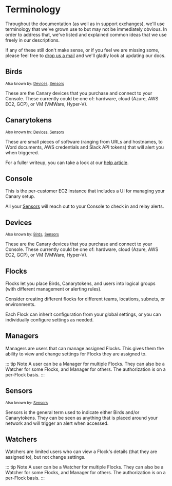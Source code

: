 # Terminology

Throughout the documentation (as well as in support exchanges), we'll use terminology that we've grown use to but may not be immediately obvious. In order to address that, we've listed and explained common ideas that we use freely in our descriptions.

If any of these still don't make sense, or if you feel we are missing some, please feel free to [drop us a mail](mailto:support@canary.tools) and we'll gladly look at updating our docs.

## Birds

<sub>Also known by: [Devices](#devices), [Sensors](#sensors)</sub>

These are the Canary devices that you purchase and connect to your Console. These currently could be one of: hardware, cloud (Azure, AWS EC2, GCP), or VM (VMWare, Hyper-V).

## Canarytokens

<sub>Also known by: [Devices](#devices), [Sensors](#sensors)</sub>

These are small pieces of software (ranging from URLs and hostnames, to Word documents, AWS credentials and Slack API tokens) that will alert you when triggered.

For a fuller writeup, you can take a look at our [help article](https://canary.tools/help/canarytokens).

## Console

This is the per-customer EC2 instance that includes a UI for managing your Canary setup.

All your [Sensors](#sensors) will reach out to your Console to check in and relay alerts.

## Devices

<sub>Also known by: [Birds](#birds), [Sensors](#sensors)</sub>

These are the Canary devices that you purchase and connect to your Console. These currently could be one of: hardware, cloud (Azure, AWS EC2, GCP), or VM (VMWare, Hyper-V).

## Flocks

Flocks let you place Birds, Canarytokens, and users into logical groups (with different management or alerting rules).

Consider creating different flocks for different teams, locations, subnets, or environments.

Each Flock can inherit configuration from your global settings, or you can individually configure settings as needed.

## Managers

Managers are users that can manage assigned Flocks. This gives them the ability to view and change settings for Flocks they are assigned to.


::: tip Note
A user can be a Manager for multiple Flocks. They can also be a Watcher for some Flocks, and Manager for others. The authorization is on a per-Flock basis.
:::

## Sensors

<sub>Also known by: [Sensors](#sensors)</sub>

Sensors is the general term used to indicate either Birds and/or Canarytokens.  They can be seen as anything that is placed around your network and will trigger an alert when accessed.

## Watchers

Watchers are limited users who can view a Flock's details (that they are assigned to), but not change settings.

::: tip Note
A user can be a Watcher for multiple Flocks. They can also be a Watcher for some Flocks, and Manager for others. The authorization is on a per-Flock basis.
:::